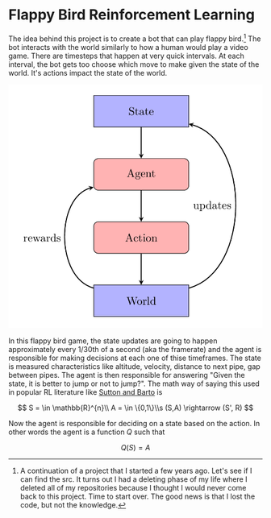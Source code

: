 # Flappy Bird Reinforcement Learning
 The idea behind this project is to create a bot that can play flappy bird.[^1] The bot interacts with the world similarly to how a human would play a video game. There are timesteps that happen at very quick intervals. At each interval, the bot gets too choose which move to make given the state of the world. It's actions impact the state of the world. 

![Image](images/chart.png)

In this flappy bird game, the state updates are going to happen approximately every 1/30th of a second (aka the framerate) and the agent is responsible for making decisions at each one of thise timeframes. The state is  measured characteristics like altitude, velocity, distance to next pipe, gap between pipes. The agent is then responsible for answering "Given the state, it is better to jump or not to jump?". The math way of saying this used in popular RL literature like [Sutton and Barto](http://incompleteideas.net/book/RLbook2020.pdf) is 

$$
S = \in \mathbb{R}^{n}\\
A = \in  \{0,1\}\\s
(S,A) \rightarrow (S', R)
$$

Now the agent is responsible for deciding on a state based on the action. In other words the agent is a function $Q$ such that

$$
Q(S) = A
$$



[^1]: A continuation of a project that I started a few years ago. Let's see if I can find the src. It turns out I had a deleting phase of my life where I deleted all of my repositories because I thought I would never come back to this project. Time to start over. The good news is that I lost the code, but not the knowledge.